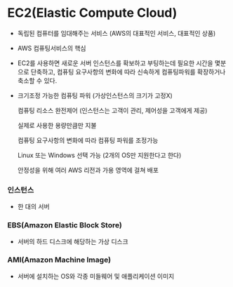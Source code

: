 # EC2(Elastic Compute Cloud)

- 독립된 컴퓨터를 임대해주는 서비스 (AWS의 대표적인 서비스, 대표적인 상품)

- AWS 컴퓨팅서비스의 핵심

- EC2를 사용하면 새로운 서버 인스턴스를 확보하고 부팅하는데 필요한 시간을 몇분으로 단축하고, 컴퓨팅 요구사항의 변화에 따라 신속하게 컴퓨팅파워를 확장하거나 축소할 수 있다.

-  크기조정 가능한 컴퓨팅 파워 (가상인스턴스의 크기가 고정X)

   컴퓨팅 리소스 완전제어 (인스턴스는 고객이 관리, 제어성을 고객에게 제공)

   실제로 사용한 용량만큼만 지불

   컴퓨팅 요구사항의 변화에 따라 컴퓨팅 파워를 조정가능

   Linux 또는 Windows 선택 가능 (2개의 OS만 지원한다고 한다)

   안정성을 위해 여러 AWS 리전과 가용 영역에 걸쳐 배포



### 인스턴스

- 한 대의 서버



### EBS(Amazon Elastic Block Store)

- 서버의 하드 디스크에 해당하는 가상 디스크



### AMI(Amazon Machine Image)

- 서버에 설치하는 OS와 각종 미들웨어 및 애플리케이션 이미지



